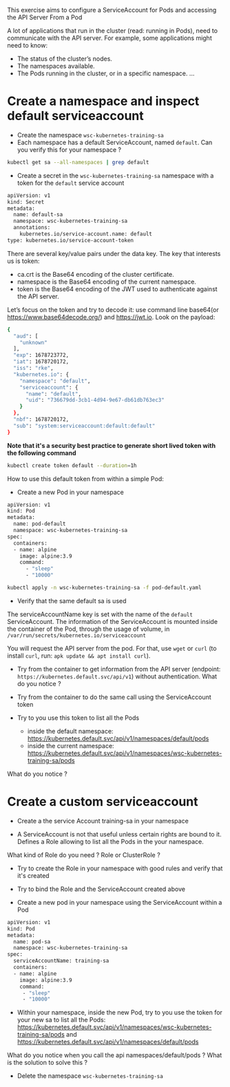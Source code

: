 This exercise aims to configure a ServiceAccount for Pods and accessing the API Server From a Pod

A lot of applications that run in the cluster (read: running in Pods), need to communicate with the API server.
For example, some applications might need to know:

- The status of the cluster’s nodes.
- The namespaces available.
- The Pods running in the cluster, or in a specific namespace.
...

# Create a namespace and inspect default serviceaccount

- Create the namespace `wsc-kubernetes-training-sa`
- Each namespace has a default ServiceAccount, named `default`. Can you verify this for your namespace ?

```sh
kubectl get sa --all-namespaces | grep default
 ```

- Create a secret in the `wsc-kubernetes-training-sa` namespace with a token for the `default` service account
```sh
apiVersion: v1
kind: Secret
metadata:
  name: default-sa
  namespace: wsc-kubernetes-training-sa
  annotations:
    kubernetes.io/service-account.name: default
type: kubernetes.io/service-account-token
```

There are several key/value pairs under the data key. The key that interests us is token:

- ca.crt is the Base64 encoding of the cluster certificate.
- namespace is the Base64 encoding of the current namespace.
- token is the Base64 encoding of the JWT used to authenticate against the API server.

Let’s focus on the token and try to decode it: use command line base64(or https://www.base64decode.org/) and https://jwt.io. 
Look on the payload:

```sh
{
  "aud": [
    "unknown"
  ],
  "exp": 1678723772,
  "iat": 1678720172,
  "iss": "rke",
  "kubernetes.io": {
    "namespace": "default",
    "serviceaccount": {
      "name": "default",
      "uid": "736679dd-3cb1-4d94-9e67-db61db763ec3"
    }
  },
  "nbf": 1678720172,
  "sub": "system:serviceaccount:default:default"
}
 ```


**Note that it's a security best practice to generate short lived token with the following command**
```sh
kubectl create token default --duration=1h
```

How to use this default token from within a simple Pod: 

- Create a new Pod in your namespace 

```sh
apiVersion: v1
kind: Pod
metadata:
  name: pod-default
  namespace: wsc-kubernetes-training-sa
spec:
  containers:
  - name: alpine
    image: alpine:3.9
    command:
      - "sleep"
      - "10000"
```

```sh
kubectl apply -n wsc-kubernetes-training-sa -f pod-default.yaml
```

- Verify that the same default sa is used 

The serviceAccountName key is set with the name of the `default` ServiceAccount.
The information of the ServiceAccount is mounted inside the container of the Pod, through the usage of volume, in `/var/run/secrets/kubernetes.io/serviceaccount`

You will request the API server from the pod. For that, use `wget` or `curl` (to install `curl`, run: `apk update && apt install curl`).

- Try from the container to get information from the API server (endpoint: `https://kubernetes.default.svc/api/v1`) without authentication.
  What do you notice ?

- Try from the container to do the same call using the ServiceAccount token

- Try to you use this token to list all the Pods 
  - inside the default namespace: https://kubernetes.default.svc/api/v1/namespaces/default/pods
  - inside the current namespace: https://kubernetes.default.svc/api/v1/namespaces/wsc-kubernetes-training-sa/pods

What do you notice ?

# Create a custom serviceaccount

- Create a the service Account training-sa in your namespace

- A ServiceAccount is not that useful unless certain rights are bound to it. Defines a Role allowing to list all the Pods in the your namespace.

What kind of Role do you need ? Role or ClusterRole ?

- Try to create the Role in your namespace with good rules and verify that it's created

- Try to bind the Role and the ServiceAccount created above

- Create a new pod in your namespace using the ServiceAccount within a Pod 

```sh
apiVersion: v1
kind: Pod
metadata:
  name: pod-sa
  namespace: wsc-kubernetes-training-sa
spec:
  serviceAccountName: training-sa
  containers:
  - name: alpine
    image: alpine:3.9
    command:
     - "sleep"
     - "10000"
```

- Within your namespace, inside the new Pod, try to you use the token for your new sa to list all the Pods:  https://kubernetes.default.svc/api/v1/namespaces/wsc-kubernetes-training-sa/pods and 
 https://kubernetes.default.svc/api/v1/namespaces/default/pods
 
What do you notice when you call the api namespaces/default/pods ?
What is the solution to solve this ?

- Delete the namespace `wsc-kubernetes-training-sa`

